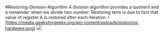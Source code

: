 #Restoring-Division-Algorithm
A division algorithm provides a quotient and a remainder when we divide two number. Restoring term is due to fact that value of register A is restored after each iteration.
![https://media.geeksforgeeks.org/wp-content/uploads/restoring-hardware.png]
<img src="https://media.geeksforgeeks.org/wp-content/uploads/restoring-hardware.png">
